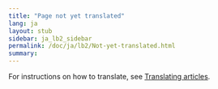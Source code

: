 ```yaml
---
title: "Page not yet translated"
lang: ja
layout: stub
sidebar: ja_lb2_sidebar
permalink: /doc/ja/lb2/Not-yet-translated.html
summary:
---
```


For instructions on how to translate, see [Translating articles](/doc/en/contrib/Translating_articles.html).
